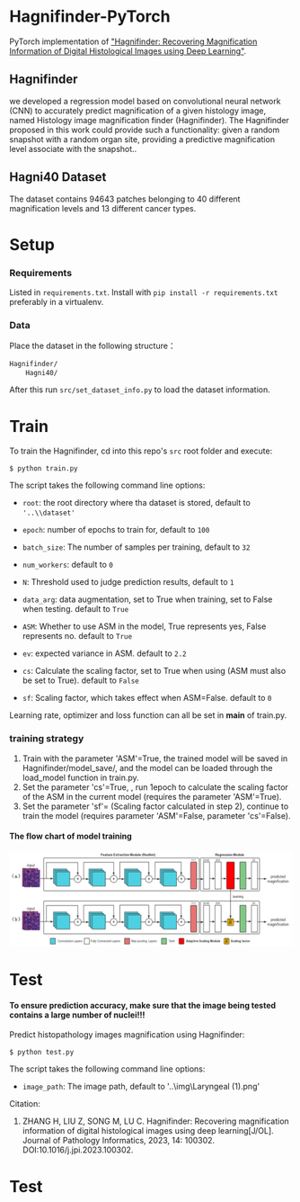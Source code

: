 # Hagnifinder-PyTorch

PyTorch implementation of ["Hagnifinder: Recovering Magnification Information of Digital Histological Images using Deep Learning"](https://www.sciencedirect.com/science/article/pii/S2153353923001165).
## Hagnifinder

we developed a regression model based on convolutional neural network (CNN) to accurately predict magnification of a given histology image, named Histology image magnification finder (Hagnifinder). The Hagnifinder proposed in this work could provide such a functionality: given a random snapshot with a random organ site, providing a predictive magnification level associate with the snapshot..

## Hagni40 Dataset

The dataset contains 94643 patches belonging to 40 different magnification levels and 13 different cancer types.

# Setup
### Requirements
Listed in `requirements.txt`. Install with `pip install -r requirements.txt` preferably in a virtualenv.

### Data
Place the dataset in the following structure：
```
Hagnifinder/
    Hagni40/
```

After this run `src/set_dataset_info.py` to load the dataset information.

# Train

To train the Hagnifinder, cd into this repo's `src` root folder and execute:

    $ python train.py


The script takes the following command line options:

- `root`: the root directory where tha dataset is stored, default to `'..\\dataset'`

- `epoch`: number of epochs to train for, default to `100`

- `batch_size`: The number of samples per training, default to `32`

- `num_workers`: default to `0`

- `N`: Threshold used to judge prediction results, default to `1`

- `data_arg`: data augmentation, set to True when training, set to False when testing. default to `True`

- `ASM`: Whether to use ASM  in the model, True represents yes, False represents no. default to `True`

- `ev`: expected variance in ASM. default to `2.2`

- `cs`: Calculate the scaling factor, set to True when using (ASM must also be set to True). default to `False`

- `sf`: Scaling factor, which takes effect when ASM=False. default to `0`

Learning rate, optimizer and loss function can all be set in __main__ of train.py.

### training strategy
1. Train with the parameter 'ASM'=True, the trained model will be saved in Hagnifinder/model_save/, and the model can be loaded through the load_model function in train.py.
2. Set the parameter 'cs'=True, , run 1epoch to calculate the scaling factor of the ASM in the current model (requires the parameter 'ASM'=True).
3. Set the parameter 'sf'= (Scaling factor calculated in step 2), continue to train the model (requires parameter 'ASM'=False, parameter 'cs'=False).

#### The flow chart of model training
![img.png](\img.png)

# Test
#### To ensure prediction accuracy, make sure that the image being tested contains a large number of nuclei!!!

Predict histopathology images magnification using Hagnifinder:

    $ python test.py

The script takes the following command line options:

- `image_path`: The image path, default to '..\\img\\Laryngeal (1).png'

Citation:

1.  ZHANG H, LIU Z, SONG M, LU C. Hagnifinder: Recovering magnification information of digital histological images using deep learning[J/OL]. Journal of Pathology Informatics, 2023, 14: 100302. DOI:10.1016/j.jpi.2023.100302.
    







# Test
